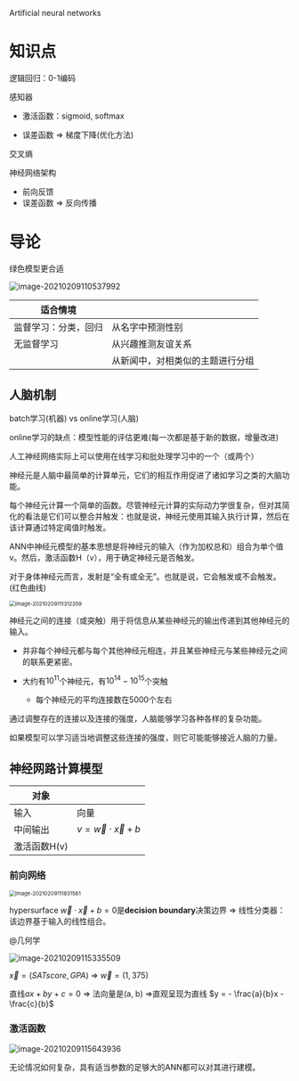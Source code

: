 Artificial neural networks

# 知识点

逻辑回归：0-1编码

感知器

- 激活函数：sigmoid, softmax

- 误差函数 => 梯度下降(优化方法)

交叉熵

神经网络架构

- 前向反馈 
- 误差函数 => 反向传播



# 导论

绿色模型更合适

![image-20210209110537992](https://cdn.jsdelivr.net/gh/DaiDuncan/PicUploader/img/20210209110538.png)

| 适合情境             |                                  |
| -------------------- | -------------------------------- |
| 监督学习：分类，回归 | 从名字中预测性别                 |
| 无监督学习           | 从兴趣推测友谊关系               |
|                      | 从新闻中，对相类似的主题进行分组 |



## 人脑机制

batch学习(机器) vs online学习(人脑)

online学习的缺点：模型性能的评估更难(每一次都是基于新的数据，增量改进)



人工神经网络实际上可以使用在线学习和批处理学习中的一个（或两个）

神经元是人脑中最简单的计算单元，它们的相互作用促进了诸如学习之类的大脑功能。

每个神经元计算一个简单的函数。尽管神经元计算的实际动力学很复杂，但对其简化的看法是它们可以整合并触发：也就是说，神经元使用其输入执行计算，然后在该计算通过特定阈值时触发。



ANN中神经元模型的基本思想是将神经元的输入（作为加权总和）组合为单个值v。然后，激活函数H（v），用于确定神经元是否触发。

对于身体神经元而言，发射是“全有或全无”。也就是说，它会触发或不会触发。(红色曲线)

<img src="https://cdn.jsdelivr.net/gh/DaiDuncan/PicUploader/img/20210209111312.png" alt="image-20210209111312359" style="zoom:67%;" />



神经元之间的连接（或突触）用于将信息从某些神经元的输出传递到其他神经元的输入。

- 并非每个神经元都与每个其他神经元相连，并且某些神经元与某些神经元之间的联系更紧密。

- 大约有$10^{11}$个神经元，有$10^{14}-10^{15}$个突触
  - 每个神经元的平均连接数在5000个左右

通过调整存在的连接以及连接的强度，人脑能够学习各种各样的复杂功能。

如果模型可以学习适当地调整这些连接的强度，则它可能能够接近人脑的力量。





## 神经网路计算模型

| 对象         |                                |
| ------------ | ------------------------------ |
| 输入         | 向量                           |
| 中间输出     | $v = \vec{w} \cdot \vec{x} +b$ |
| 激活函数H(v) |                                |

### 前向网络

<img src="https://cdn.jsdelivr.net/gh/DaiDuncan/PicUploader/img/20210209111831.png" alt="image-20210209111831561" style="zoom:67%;" />

hypersurface $\vec{w} \cdot \vec{x} +b = 0$是**decision boundary**决策边界 => 线性分类器：该边界基于输入的线性组合。



@几何学

![image-20210209115335509](https://cdn.jsdelivr.net/gh/DaiDuncan/PicUploader/img/20210209115335.png)

$\vec{x} = (SAT score, GPA)$ => $\vec{w} = (1, 375)$

直线$ax+ by+c =0$ => 法向量是(a, b) =>直观呈现为直线 $y = - \frac{a}{b}x - \frac{c}{b}$



### 激活函数

![image-20210209115643936](https://cdn.jsdelivr.net/gh/DaiDuncan/PicUploader/img/20210209115644.png)

无论情况如何复杂，具有适当参数的足够大的ANN都可以对其进行建模。